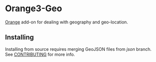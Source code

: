 Orange3-Geo
===========

[Orange] add-on for dealing with geography and geo-location.

[Orange]: http://orange.biolab.si


Installing
----------
Installing from source requires merging GeoJSON files from _json_ branch.
See [CONTRIBUTING] for more info.

[CONTRIBUTING]: ./CONTRIBUTING.md
